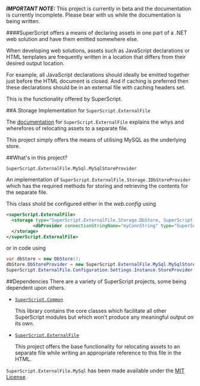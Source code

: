 _**IMPORTANT NOTE:**_ This project is currently in beta and the documentation is currently incomplete. Please bear with us while the documentation is being written.

####SuperScript offers a means of declaring assets in one part of a .NET web solution and have them emitted somewhere else.


When developing web solutions, assets such as JavaScript declarations or HTML templates are frequently written in a location that differs from their desired output location.

For example, all JavaScript declarations should ideally be emitted together just before the HTML document is closed. And if caching is preferred then these declarations should be in an external file with caching headers set.

This is the functionality offered by SuperScript.



##A Storage Implementation for `SuperScript.ExternalFile`

The [documentation](https://github.com/Supertext/SuperScript.ExternalFile/blob/master/README.md#relocate-assets-into-a-separate-file) 
for `SuperScript.ExternalFile` explains the whys and wherefores of relocating assets to a separate file.

This project simply offers the means of utilising MySQL as the underlying store.

##What's in this project?

`SuperScript.ExternalFile.MySql.MySqlStoreProvider`

  An implementation of `SuperScript.ExternalFile.Storage.IDbStoreProvider` which has the required methods for storing and 
  retrieving the contents for the separate file.
  
  This class shold be configured either in the _web.config_ using
  
  ```XML
  <superScript.ExternalFile>
    <storage type="SuperScript.ExternalFile.Storage.DbStore, SuperScript.ExternalFile">
    		<dbProvider connectionStringName="myConnString" type="SuperScript.ExternalFile.MySql.MySqStoreProvider, SuperScript.ExternalFile.MySql" />
    </storage>
  </superScript.ExternalFile>
  ```
  or in code using
  
  ```C#
  var dbStore = new DbStore();
  dbStore.DbStoreProvider = new SuperScript.ExternalFile.MySql.MySqlStoreProvider();
  SuperScript.ExternalFile.Configuration.Settings.Instance.StoreProvider = dbStore;
  ```

##Dependencies
There are a variety of SuperScript projects, some being dependent upon others.

* [`SuperScript.Common`](https://github.com/Supertext/SuperScript.Common)

  This library contains the core classes which facilitate all other SuperScript modules but which won't produce any meaningful 
  output on its own.

* [`SuperScript.ExternalFile`](https://github.com/Supertext/SuperScript.ExternalFile)

  This project offers the base functionality for relocating assets to an separate file while writing an appropriate reference 
  to this file in the HTML. 
  

`SuperScript.ExternalFile.MySql` has been made available under the [MIT License](https://github.com/Supertext/SuperScript.ExternalFile.MySql/blob/master/LICENSE).
